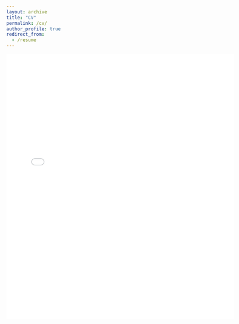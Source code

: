 ```yaml
---
layout: archive
title: "CV"
permalink: /cv/
author_profile: true
redirect_from:
  - /resume
---
```


<embed src="{{ site.baseurl }}/files/SamanthaDeanCV_github.pdf" width="600" height="700" type='application/pdf'> 
